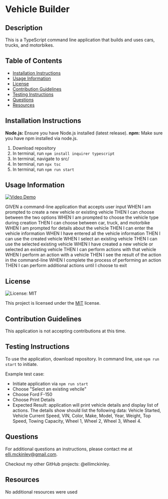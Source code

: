 # Vehicle Builder

## Description
This is a TypeScript command line application that builds and uses cars, trucks, and motorbikes.

## Table of Contents
- [Installation Instructions](#installation-instructions)
- [Usage Information](#usage-information)
- [License](#license)
- [Contribution Guidelines](#contribution-guidelines)
- [Testing Instructions](#testing-instructions)
- [Questions](#questions)
- [Resources](#resources)

## Installation Instructions
**Node.js:** Ensure you have Node.js installed (latest release).
**npm:** Make sure you have npm installed via node.js.
1. Download repository
2. In terminal, run `npm install inquirer typescript`
3. In terminal, navigate to src/
4. In terminal, run `npx tsc`
5. In terminal, run `npm run start`

## Usage Information
[![Video Demo](https://cdn.loom.com/sessions/thumbnails/4668dc53a4594378881be2974f72f3a5-d8d01b8ebb8f8a91-full-play.gif)](https://www.loom.com/embed/4668dc53a4594378881be2974f72f3a5?sid=435420ad-56bf-461b-afcd-db9e9aa52a69)

GIVEN a command-line application that accepts user input
WHEN I am prompted to create a new vehicle or existing vehicle
THEN I can choose between the two options
WHEN I am prompted to choose the vehicle type during creation
THEN I can choose between car, truck, and motorbike
WHEN I am prompted for details about the vehicle
THEN I can enter the vehicle information
WHEN I have entered all the vehicle information
THEN I can use the created vehicle
WHEN I select an existing vehicle
THEN I can use the selected existing vehicle
WHEN I have created a new vehicle or selected an existing vehicle
THEN I can perform actions with that vehicle
WHEN I perform an action with a vehicle
THEN I see the result of the action in the command-line
WHEN I complete the process of performing an action
THEN I can perform additional actions until I choose to exit

## License

 ![License: MIT](https://img.shields.io/badge/License-MIT-yellow.svg)

 This project is licensed under the [MIT](https://opensource.org/licenses/MIT) license.

## Contribution Guidelines
This application is not accepting contributions at this time.

## Testing Instructions
To use the application, download repository. In command line, use `npm run start` to initiate. 

Example test case:
- Initiate application via `npm run start`
- Choose "Select an existing vehcile"
- Choose Ford F-150
- Choose Print Details
- Expected Result: application will print vehicle details and display list of actions. The details show should list the following data: Vehicle Started, Vehicle Current Speed, VIN, Color, Make, Model, Year, Weight, Top Speed, Towing Capacity, Wheel 1, Wheel 2, Wheel 3, Wheel 4.

## Questions
For additional questions an instructions, please contact me at elli.mckinley@gmail.com.

Checkout my other GitHub projects: @ellimckinley.

## Resources
No additional resources were used

